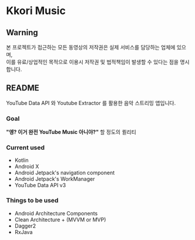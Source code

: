 # Kkori Music

## Warning

본 프로젝트가 접근하는 모든 동영상의 저작권은 실제 서비스를 담당하는 업체에 있으며,  
이를 유료/상업적인 목적으로 이용시 저작권 및 법적책임이 발생할 수 있다는 점을 명시합니다.

## README

YouTube Data API 와 Youtube Extractor 를 활용한 음악 스트리밍 앱입니다.

### Goal

**"엥? 이거 완전 YouTube Music 아니야?"** 할 정도의 퀼리티

### Current used

* Kotlin
* Android X
* Android Jetpack's navigation component
* Android Jetpack's WorkManager
* YouTube Data API v3

### Things to be used

* Android Architecture Components
* Clean Architecture + (MVVM or MVP)
* Dagger2
* RxJava
